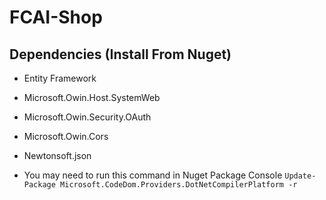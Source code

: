 # FCAI-Shop

## Dependencies (Install From Nuget)
* Entity Framework
* Microsoft.Owin.Host.SystemWeb
* Microsoft.Owin.Security.OAuth
* Microsoft.Owin.Cors
* Newtonsoft.json

* You may need to run this command in Nuget Package Console `Update-Package Microsoft.CodeDom.Providers.DotNetCompilerPlatform -r`
